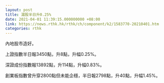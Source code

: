 ```yaml
---
layout: post
title: 滬股半日升0.25%
date: 2021-04-01 11:39:15.000000000 +08:00
link: https://news.rthk.hk/rthk/ch/component/k2/1583770-20210401.htm
categories: rthk
---
```


內地股市造好。

上證指數半日報3450點，升8點，升幅0.25%。

深證成份指數報13892點，升114點，升幅0.83%。

創業板指數曾升穿2800點但未能企穩，半日報2798點，升40點，升幅1.45%。
